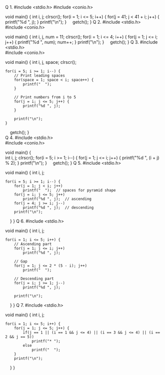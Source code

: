 Q  1.      #include <stdio.h>
             #include <conio.h>

void main() {
    int i, j;
    clrscr();
    for(i = 1; i <= 5; i++) {
        for(j = 41; j < 41 + i; j++) {
            printf("%d ", j);
        }
        printf("\n");
    }
    getch();
}                                                                                                                                                                                                                                                                                                                                                                                              Q 2.    #include <stdio.h>                                                                                                             
     #include <conio.h>

void main() {
    int i, j, num = 11;
    clrscr();
    for(i = 1; i <= 4; i++) {
        for(j = 1; j <= i; j++) {
            printf("%d ", num);
            num++;
        }
        printf("\n");
    }
    getch();
} 
Q 3.                                                                                                                                                                                                #include <stdio.h>                                                                                                                                                                          
#include <conio.h>

void main() {
    int i, j, space;
    clrscr();

    for(i = 5; i >= 1; i--) {
        // Print leading spaces
        for(space = 1; space < i; space++) {
            printf("  ");
        }

        // Print numbers from i to 5
        for(j = i; j <= 5; j++) {
            printf("%d ", j);
        }

        printf("\n");
    }

    getch();
}                                                                                                                                                                                                                                                                                                                                                                                           
Q 4.      #include <stdio.h>                                                                                                         
     #include <conio.h>

void main() {       
    int i, j;
    clrscr();
    for(i = 5; i >= 1; i--) {
        for(j = 1; j <= i; j++) {
            printf("%d ", (i + j) % 2);
        }
        printf("\n");
    }
    getch();
}                                                                                                                                                                                                                                                               Q  5.                                                                                                                                                                                                                                               #include <stdio.h>

void main() {
    int i, j;

    for(i = 5; i >= 1; i--) {
        for(j = 1; j < i; j++)
            printf("  ");  // spaces for pyramid shape
        for(j = i; j <= 5; j++)
            printf("%d ", j);  // ascending
        for(j = 4; j >= i; j--)
            printf("%d ", j);  // descending
        printf("\n");
    }
}                                                                                                                                                                                                                                                                 Q  6.                                                                                                                                                                                                                                               #include <stdio.h>

void main() {
    int i, j;

    for(i = 1; i <= 5; i++) {
        // Ascending part
        for(j = 1; j <= i; j++)
            printf("%d ", j);

        // Gap
        for(j = 1; j <= 2 * (5 - i); j++)
            printf("  ");

        // Descending part
        for(j = i; j >= 1; j--)
            printf("%d ", j);

        printf("\n");
    }
}                                                                                                                                                                                                                                                                  Q  7.                                                                                                                                                                                                                                               #include <stdio.h>

void main() {
    int i, j;

    for(i = 1; i <= 5; i++) {
        for(j = 1; j <= 5; j++) {
            if(j == 1 || (i == 1 && j <= 4) || (i == 3 && j <= 4) || (i == 2 && j == 5))
                printf("* ");
            else
                printf("  ");
        }
        printf("\n");
    }
}
